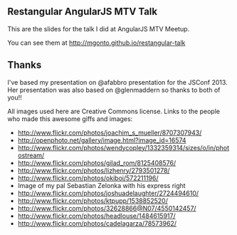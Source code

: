 ## Restangular AngularJS MTV Talk

This are the slides for the talk I did at AngularJS MTV Meetup.

You can see them at http://mgonto.github.io/restangular-talk

## Thanks

I've based my presentation on @afabbro presentation for the JSConf 2013. Her presentation was also based on @glenmaddern so thanks to both of you!!

All images used here are Creative Commons license. Links to the people who made this awesome giffs and images:

* http://www.flickr.com/photos/joachim_s_mueller/8707307943/
* http://openphoto.net/gallery/image.html?image_id=16574
* http://www.flickr.com/photos/wendycopley/1332359314/sizes/o/in/photostream/
* http://www.flickr.com/photos/gilad_rom/8125408576/
* http://www.flickr.com/photos/lizhenry/2793501278/
* http://www.flickr.com/photos/okiboi/572211196/
* Image of my pal Sebastian Zelonka with his express right
* http://www.flickr.com/photos/joshuadelaughter/2724494610/
* http://www.flickr.com/photos/ktpupp/1538852520/
* http://www.flickr.com/photos/32628866@N07/4550142457/
* http://www.flickr.com/photos/headlouse/1484615917/
* http://www.flickr.com/photos/cadelagarza/78573962/